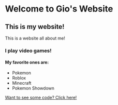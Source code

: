 # Welcome to Gio's Website
## This is my website!

This is a website all about me!

### I play video games!
#### My favorite ones are:
- Pokemon
- Roblox
- Minecraft
- Pokemon Showdown

[Want to see some code? Click here!](https://acer1228.github.io/codeelm)
